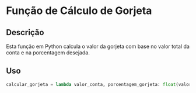 # Função de Cálculo de Gorjeta

## Descrição

Esta função em Python calcula o valor da gorjeta com base no valor total da conta e na porcentagem desejada.

## Uso

```python
calcular_gorjeta = lambda valor_conta, porcentagem_gorjeta: float(valor_conta) * float((porcentagem_gorjeta / 100))
